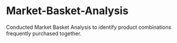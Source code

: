 # Market-Basket-Analysis
Conducted Market Basket Analysis to identify product combinations frequently purchased together.

